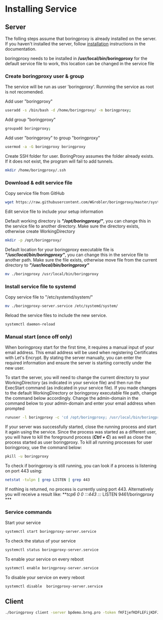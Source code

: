# Installing Service

## Server

The folling steps assume that boringproxy is already installed on the server. If you haven't installed the server, follow [installation](https://boringproxy.io/installation/) instructions in the documentation.

boringproxy needs to be installed in **/usr/local/bin/boringproxy** for the default service file to work, this location can be changed in the service file

### Create boringproxy user & group
The service will be run as user 'boringproxy'. Runnning the service as root is not recomended. 

Add user "boringproxy"
```bash
useradd -s /bin/bash -d /home/boringproxy/ -m boringproxy;
```

Add group "boringproxy"
```bash
groupadd boringproxy;
```

Add user "boringproxy" to group "boringproxy"
```bash
usermod -a -G boringproxy boringproxy
```

Create SSH folder for user. BoringProxy assumes the folder already exists. If it does not exist, the program will fail to add tunnels.
```bash
mkdir /home/boringproxy/.ssh
```

### Download & edit service file

Copy service file from GitHub
```bash
wget https://raw.githubusercontent.com/WGrobler/boringproxy/master/systemd/boringproxy-server.service
```

Edit service file to include your setup information

Default working directory is ***"/opt/boringproxy/"***, you can change this in the service file to another directory. 
Make sure the directory exists, otherwise create WorkingDirectory
```bash
mkdir -p /opt/boringproxy/
```

Default location for your boringproxy executable file is ***"/usr/local/bin/boringproxy"***, you can change this in the service file to another path.
Make sure the file exists, otherwise move file from the current directory to ***"/usr/local/bin/boringproxy"***
```bash
mv ./boringproxy /usr/local/bin/boringproxy
```

### Install service file to systemd

Copy service file to "/etc/systemd/system/"
```bash
mv ./boringproxy-server.service /etc/systemd/system/
```
Reload the service files to include the new service.
```bash
systemctl daemon-reload
```

### Manual start (once off only)
When boringproxy start for the first time, it requires a manual input of your email address. This email address will be used when registering Certificates with Let's Encrypt.
By stating the server manually, you can enter the required information and ensure the server is starting correctly under the new user. 

To start the server, you will need to change the current directory to your WorkingDirectory (as indicated in your service file) and then run the ExecStart command (as indicated in your service file). If you made changes to the default WorkingDirectory or boringproxy executable file path, change the command below accordingly. 
Change the admin-domain in the command below to your admin-domain and enter your email address when prompted
```bash
runuser -l boringproxy -c 'cd /opt/boringproxy; /usr/local/bin/boringproxy server -admin-domain bp.example.com'
```

If your server was successfully started, close the running process and start it again using the service. Since the process was started as a different user, you will have to kill the foreground process (***Ctrl + C***) as well as close the process started as user boringproxy. To kill all running processes for user boringproxy, use the command below:
```bash
pkill -u boringproxy
```

To check if boringproxy is still running, you can look if a process is listening on port 443 using:
```bash
netstat -tulpn | grep LISTEN | grep 443
```
If nothing is returned, no process is currently using port 443. Alternatively you will receive a result like:
***tcp6       0      0 :::443                  :::*                    LISTEN      9461/boringproxy ***

### Service commands

Start your service
```bash
systemctl start boringproxy-server.service
```

To check the status of your service
```bash
systemctl status boringproxy-server.service
```

To enable your service on every reboot
```bash
systemctl enable boringproxy-server.service
```

To disable your service on every reboot
```bash
systemctl disable  boringproxy-server.service
```

## Client

```bash
./boringproxy client -server bpdemo.brng.pro -token fKFIjefKDFLEFijKDFJKELJF -client-name demo-client -user demo-user
```
